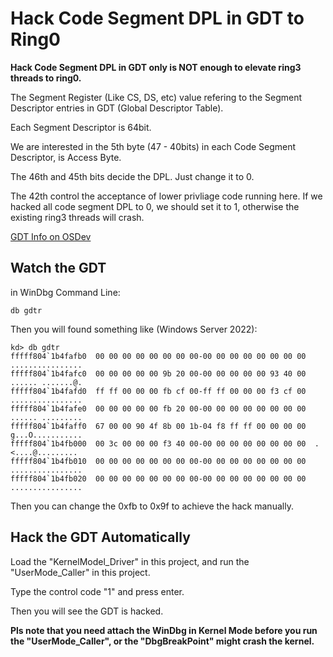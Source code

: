 # Hack Code Segment DPL in GDT to Ring0

**Hack Code Segment DPL in GDT only is NOT enough to elevate ring3 threads to ring0.**

The Segment Register (Like CS, DS, etc) value refering to the Segment Descriptor entries in GDT (Global Descriptor Table).

Each Segment Descriptor is 64bit.

We are interested in the 5th byte (47 - 40bits) in each Code Segment Descriptor, is Access Byte.

The 46th and 45th bits decide the DPL. Just change it to 0.

The 42th control the acceptance of lower privliage code running here. If we hacked all code segment DPL to 0, we should set it to 1, otherwise the existing ring3 threads will crash.

[GDT Info on OSDev](https://wiki.osdev.org/Global_Descriptor_Table#:~:text=The%20Global%20Descriptor%20Table%20%28GDT%29%20is%20a%20binary,Descriptor%20Table%20exists%20containing%20task%20and%20interrupt%20descriptors.)

## Watch the GDT

in WinDbg Command Line:

```
db gdtr
```

Then you will found something like (Windows Server 2022):

```
kd> db gdtr
fffff804`1b4fafb0  00 00 00 00 00 00 00 00-00 00 00 00 00 00 00 00  ................
fffff804`1b4fafc0  00 00 00 00 00 9b 20 00-00 00 00 00 00 93 40 00  ...... .......@.
fffff804`1b4fafd0  ff ff 00 00 00 fb cf 00-ff ff 00 00 00 f3 cf 00  ................
fffff804`1b4fafe0  00 00 00 00 00 fb 20 00-00 00 00 00 00 00 00 00  ...... .........
fffff804`1b4faff0  67 00 00 90 4f 8b 00 1b-04 f8 ff ff 00 00 00 00  g...O...........
fffff804`1b4fb000  00 3c 00 00 00 f3 40 00-00 00 00 00 00 00 00 00  .<....@.........
fffff804`1b4fb010  00 00 00 00 00 00 00 00-00 00 00 00 00 00 00 00  ................
fffff804`1b4fb020  00 00 00 00 00 00 00 00-00 00 00 00 00 00 00 00  ................
```

Then you can change the 0xfb to 0x9f to achieve the hack manually.

## Hack the GDT Automatically

Load the "KernelModel_Driver" in this project, and run the "UserMode_Caller" in this project.

Type the control code "1" and press enter.

Then you will see the GDT is hacked.

**Pls note that you need attach the WinDbg in Kernel Mode before you run the "UserMode_Caller", or the "DbgBreakPoint" might crash the kernel.**
